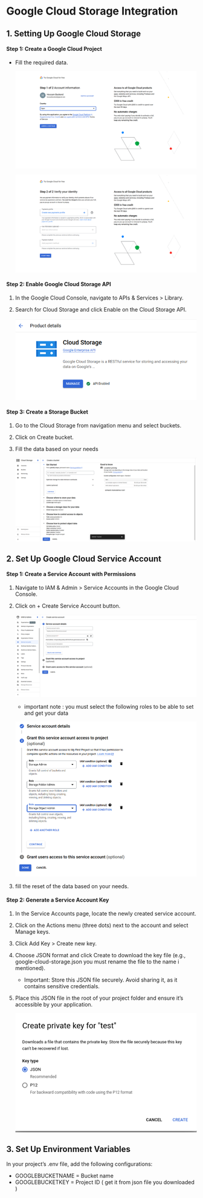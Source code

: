 # Google Cloud Storage Integration

## 1. Setting Up Google Cloud Storage

#### Step 1: Create a Google Cloud Project
    
- Fill the required data.

    ![alt text](googleCloudImages/image-1.png)

    ![alt text](googleCloudImages/image-2.png)

#### Step 2: Enable Google Cloud Storage API

1. In the Google Cloud Console, navigate to APIs & Services > Library.

2. Search for Cloud Storage and click Enable on the Cloud Storage API.

   ![alt text](googleCloudImages/image-3.png)

#### Step 3: Create a Storage Bucket

1. Go to the Cloud Storage from navigation menu and select buckets.

2. Click on Create bucket.

3. Fill the data based on your needs

   ![alt text](googleCloudImages/image-4.png)

## 2. Set Up Google Cloud Service Account

#### Step 1: Create a Service Account with Permissions

1. Navigate to IAM & Admin > Service Accounts in the Google Cloud Console.

2. Click on + Create Service Account button.

    ![alt text](googleCloudImages/image-5.png)

    - important note : you must select the following roles to be able to set and get your data

    ![alt text](googleCloudImages/image-6.png)

3. fill the reset of the data based on your needs.

#### Step 2: Generate a Service Account Key

1. In the Service Accounts page, locate the newly created service account.

2. Click on the Actions menu (three dots) next to the account and select Manage keys.

3. Click Add Key > Create new key.

4. Choose JSON format and click Create to download the key file (e.g., google-cloud-storage.json you must rename the file to the name i mentioned).

    - Important: Store this JSON file securely. Avoid sharing it, as it contains sensitive credentials.

5. Place this JSON file in the root of your project folder and ensure it’s accessible by your application.

    ![alt text](googleCloudImages/image-7.png)

## 3. Set Up Environment Variables

In your project’s .env file, add the following configurations:

- GOOGLEBUCKETNAME = Bucket name
- GOOGLEBUCKETKEY = Project ID ( get it from json file you downloaded )

